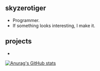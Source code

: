## skyzerotiger

- Programmer.
- If something looks interesting, I make it.

## projects

-

<script type="text/javascript" src="https://cdnjs.buymeacoffee.com/1.0.0/button.prod.min.js" data-name="bmc-button" data-slug="skyzero" data-color="#FFDD00" data-emoji=""  data-font="Poppins" data-text="Buy me a coffee" data-outline-color="#000000" data-font-color="#000000" data-coffee-color="#ffffff" ></script>

[![Anurag's GitHub stats](https://github-readme-stats.vercel.app/api?username=skyzerotiger&theme=dark)](https://github.com/anuraghazra/github-readme-stats)

